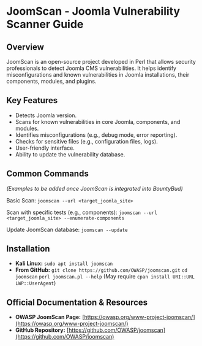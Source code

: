 # JoomScan - Joomla Vulnerability Scanner Guide

## Overview
JoomScan is an open-source project developed in Perl that allows security professionals to detect Joomla CMS vulnerabilities. It helps identify misconfigurations and known vulnerabilities in Joomla installations, their components, modules, and plugins.

## Key Features
- Detects Joomla version.
- Scans for known vulnerabilities in core Joomla, components, and modules.
- Identifies misconfigurations (e.g., debug mode, error reporting).
- Checks for sensitive files (e.g., configuration files, logs).
- User-friendly interface.
- Ability to update the vulnerability database.

## Common Commands
*(Examples to be added once JoomScan is integrated into BountyBud)*

Basic Scan:
`joomscan --url <target_joomla_site>`

Scan with specific tests (e.g., components):
`joomscan --url <target_joomla_site> --enumerate-components`

Update JoomScan database:
`joomscan --update`

## Installation
- **Kali Linux:** `sudo apt install joomscan`
- **From GitHub:** 
  `git clone https://github.com/OWASP/joomscan.git`
  `cd joomscan`
  `perl joomscan.pl --help` (May require `cpan install URI::URL LWP::UserAgent`) 

## Official Documentation & Resources
- **OWASP JoomScan Page:** [https://owasp.org/www-project-joomscan/](https://owasp.org/www-project-joomscan/)
- **GitHub Repository:** [https://github.com/OWASP/joomscan](https://github.com/OWASP/joomscan) 